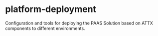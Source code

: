 # platform-deployment
Configuration and tools for deploying the PAAS Solution based on ATTX components to different environments.
